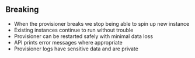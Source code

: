 ## Breaking

* When the provisioner breaks we stop being able to spin up new instance
* Existing instances continue to run without trouble
* Provisioner can be restarted safely with minimal data loss
* API prints error messages where appropriate
* Provisioner logs have sensitive data and are private
